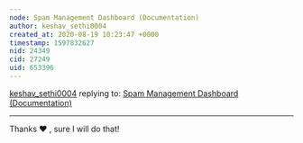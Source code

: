 ```yaml
---
node: Spam Management Dashboard (Documentation)
author: keshav_sethi0004
created_at: 2020-08-19 10:23:47 +0000
timestamp: 1597832627
nid: 24349
cid: 27249
uid: 653396
---
```




[keshav_sethi0004](../profile/keshav_sethi0004) replying to: [Spam Management Dashboard (Documentation)](../notes/keshav_sethi0004/08-18-2020/spam-management-dashboard-documentation)

----
Thanks ❤️  , sure I will do that!